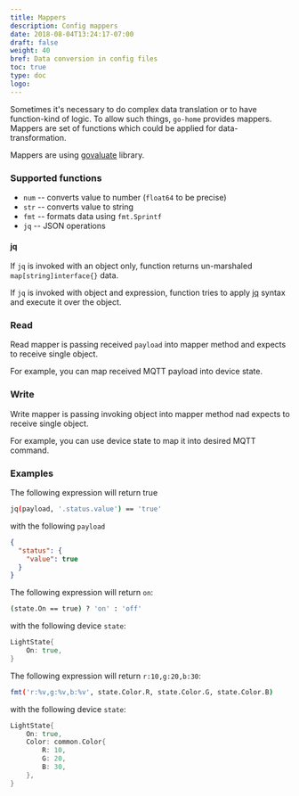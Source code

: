 ```yaml
---
title: Mappers
description: Config mappers
date: 2018-08-04T13:24:17-07:00
draft: false
weight: 40
bref: Data conversion in config files
toc: true
type: doc
logo:
---
```


Sometimes it's necessary to do complex data translation or to have function-kind of logic. To allow such things, `go-home` provides mappers. Mappers are set of functions which could be applied for data-transformation.

Mappers are using [govaluate](github.com/Knetic/govaluate) library. 

### Supported functions

* `num` -- converts value to number (`float64` to be precise)
* `str` -- converts value to string 
* `fmt` -- formats data using `fmt.Sprintf`
* `jq` -- JSON operations

#### jq 

If `jq` is invoked with an object only, function returns un-marshaled `map[string]interface{}` data. 

If `jq` is invoked with object and expression, function tries to apply [jq](https://stedolan.github.io/jq/) syntax and execute it over the object. 

### Read 

Read mapper is passing received `payload` into mapper method and expects to receive single object.

For example, you can map received MQTT payload into device state.

### Write

Write mapper is passing invoking object into mapper method nad expects to receive single object.

For example, you can use device state to map it into desired MQTT command. 

### Examples

The following expression will return true 
```bash
jq(payload, '.status.value') == 'true'
```

with the following `payload`
```json
{
  "status": {
    "value": true
  }
}
```

The following expression will return `on`: 
```bash
(state.On == true) ? 'on' : 'off'
```

with the following device `state`:
```go
LightState{
	On: true,
}
``` 

The following expression will return `r:10,g:20,b:30`: 

```bash
fmt('r:%v,g:%v,b:%v', state.Color.R, state.Color.G, state.Color.B)
```

with the following device `state`:

```go
LightState{
    On: true,
    Color: common.Color{
        R: 10,
        G: 20,
        B: 30,
    },
}
```